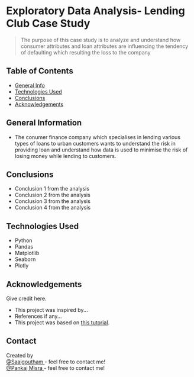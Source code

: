 # Exploratory Data Analysis- Lending Club Case Study
> The purpose of this case study is to analyze and understand how consumer attributes and loan attributes are influencing the tendency of defaulting which resulting the loss to the company



## Table of Contents
* [General Info](#general-information)
* [Technologies Used](#technologies-used)
* [Conclusions](#conclusions)
* [Acknowledgements](#acknowledgements)

<!-- You can include any other section that is pertinent to your problem -->

## General Information
- The conumer finance company which specialises in lending various types of loans to urban customers wants to understand the risk in providing loan and understand how data is used to minimise the risk of losing money while lending to customers.


<!-- You don't have to answer all the questions - just the ones relevant to your project. -->

## Conclusions
- Conclusion 1 from the analysis
- Conclusion 2 from the analysis
- Conclusion 3 from the analysis
- Conclusion 4 from the analysis

<!-- You don't have to answer all the questions - just the ones relevant to your project. -->


## Technologies Used
- Python
- Pandas
- Matplotlib
- Seaborn
- Plotly

<!-- As the libraries versions keep on changing, it is recommended to mention the version of library used in this project -->

## Acknowledgements
Give credit here.
- This project was inspired by...
- References if any...
- This project was based on [this tutorial](https://www.example.com).


## Contact
Created by <br>
<a href="https://github.com/saaigoutham" target="_blank" >@Saaigoutham </a> - feel free to contact me! <br>
<a href="https://github.com/PM-SoI" target="_blank" >@Pankaj Misra </a> - feel free to contact me!


<!-- Optional -->
<!-- ## License -->
<!-- This project is open source and available under the [... License](). -->

<!-- You don't have to include all sections - just the one's relevant to your project -->
